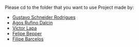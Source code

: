 Please cd to the folder that you want to use
Project made by:
- [Gustavo Schneider Rodrigues](https://github.com/GustavoSRodriguess)
- [Agos Rufino Dalcin](https://github.com/agos091)
- [Victor Lapa](https://github.com/victorlapa)
- [Felipe Bepper](https://github.com/Fhuller)
- [Filipe Barcelos](https://github.com/Filiperichterbarcellos)
